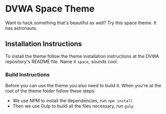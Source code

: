 # DVWA Space Theme
Want to hack something that's beautiful as well? Try this space theme. It has astronauts.

## Installation Instructions
To install the theme follow the theme installation instructions at the DVWA repository's README file. Name it `space`, sounds cool.

### Build Instructions
Before you can use the theme you also need to build it. When you're at the root of the theme folder follow these steps:

  + We use NPM to install the dependencies, run `npm install`
  + Then we use Gulp to build all the files necessary, run `gulp`
